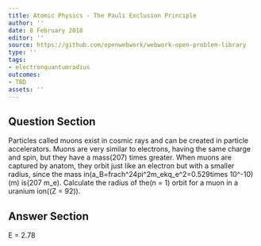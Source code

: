 ```yaml
---
title: Atomic Physics - The Pauli Exclusion Principle
author: ''
date: 8 February 2018
editor: ''
source: https://github.com/openwebwork/webwork-open-problem-library
type: ''
tags:
- electronquantumradius
outcomes:
- TBD
assets: ''
---
```


## Question Section 

Particles called muons exist in cosmic rays and can be created in particle accelerators. Muons are very similar to electrons, having the same charge and spin, but they have a mass(207) times greater. When muons are captured by anatom, they orbit just like an electron but with a smaller radius, since the mass in(a_B=frach^24pi^2m_ekq_e^2=0.529times 10^-10)(m) is(207 m_e).
Calculate the radius of the(n = 1) orbit for a muon in a uranium ion((Z = 92)).


## Answer Section

E = 2.78